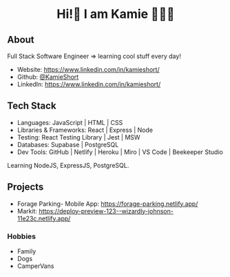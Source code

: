 <h1 align="center">Hi!👋  I am Kamie 👩🏼‍💻</h1>
<p> 
</p>

## About

Full Stack Software Engineer => learning cool stuff every day!

-   Website: https://www.linkedin.com/in/kamieshort/
-   Github: [@KamieShort](https://github.com/KamieShort)
-   LinkedIn: https://www.linkedin.com/in/kamieshort/

## Tech Stack
- Languages: JavaScript | HTML | CSS 
- Libraries & Frameworks: React | Express | Node 
- Testing: React Testing Library | Jest | MSW 
- Databases: Supabase | PostgreSQL 
- Dev Tools: GitHub | Netlify | Heroku | Miro | VS Code | Beekeeper Studio

Learning NodeJS, ExpressJS, PostgreSQL.

## Projects

-   Forage Parking- Mobile App: https://forage-parking.netlify.app/
-   Markit: https://deploy-preview-123--wizardly-johnson-11e23c.netlify.app/


### Hobbies

-   Family
-   Dogs
-   CamperVans
